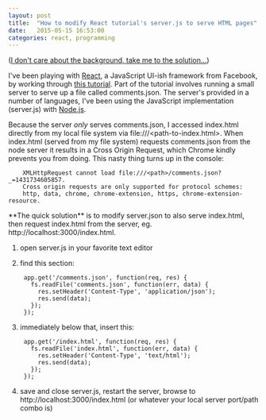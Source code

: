 ```yaml
---
layout: post
title:  "How to modify React tutorial's server.js to serve HTML pages"
date:   2015-05-15 16:53:00
categories: react, programming
---
```


([I don't care about the background, take me to the solution...](#solution))

I've been playing with [React][react], a JavaScript UI-ish framework
from Facebook, by working through [this tutorial][tutorial]. Part of
the tutorial involves running a small server to serve up a file called
comments.json. The server's provided in a number of languages, I've been
using the JavaScript implementation (server.js) with [Node.js][node].

Because the server *only* serves comments.json, I accessed index.html directly
from my local file system via file:///<path-to-index.html>. When index.html (served
from my file system) requests comments.json from the node server it results in
a Cross Origin Request, which Chrome kindly prevents you from doing. This nasty
thing turns up in the console:

        XMLHttpRequest cannot load file:///<path>/comments.json?_=1431734605857.
        Cross origin requests are only supported for protocol schemes:
        http, data, chrome, chrome-extension, https, chrome-extension-resource.

<a name="solution" />
**The quick solution** is to modify server.json to also serve index.html, then
request index.html from the server, eg. http://localhost:3000/index.html.

1. open server.js in your favorite text editor
2. find this section:

        app.get('/comments.json', function(req, res) {
          fs.readFile('comments.json', function(err, data) {
            res.setHeader('Content-Type', 'application/json');
            res.send(data);
          });
        });

3. immediately below that, insert this:

        app.get('/index.html', function(req, res) {
          fs.readFile('index.html', function(err, data) {
            res.setHeader('Content-Type', 'text/html');
            res.send(data);
          });
        });

4. save and close server.js, restart the server, browse to http://localhost:3000/index.html (or whatever your local server port/path combo is)

[react]: https://facebook.github.io/react/
[tutorial]: https://facebook.github.io/react/docs/tutorial.html
[node]: https://nodejs.org/
